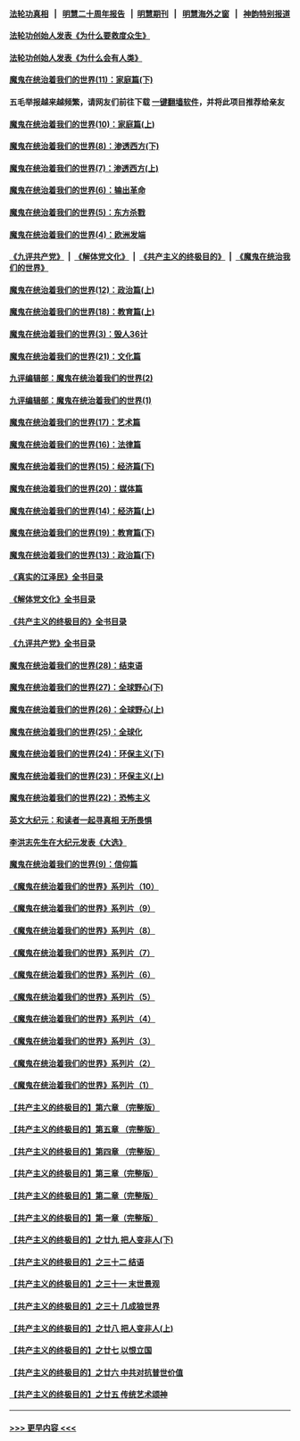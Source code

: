#### [法轮功真相](https://github.com/gfw-breaker/truth/blob/master/README.md?t=0) &nbsp;&nbsp;|&nbsp;&nbsp; [明慧二十周年报告](https://github.com/gfw-breaker/mh-reports/blob/master/README.md?t=0) &nbsp;&nbsp;|&nbsp;&nbsp;[明慧期刊](https://github.com/gfw-breaker/mh-qikan) &nbsp;&nbsp;|&nbsp;&nbsp; [明慧海外之窗](https://github.com/gfw-breaker/mh-news/blob/master/README.md?t=0) &nbsp;&nbsp;|&nbsp;&nbsp; [神韵特别报道](https://github.com/gfw-breaker/mh-news/blob/master/shenyun.md?t=0)
#### [法轮功创始人发表《为什么要救度众生》](../pages/nsc422/n13975246.md?t=06191843) 
#### [法轮功创始人发表《为什么会有人类》](../pages/nsc422/n13912117.md?t=06191843) 
#### [魔鬼在统治着我们的世界(11)：家庭篇(下)](../pages/nsc422/n10440961.md?t=06191843) 
#### 五毛举报越来越频繁，请网友们前往下载 [一键翻墙软件](https://github.com/gfw-breaker/ssr-accounts)，并将此项目推荐给亲友
#### [魔鬼在统治着我们的世界(10)：家庭篇(上)](../pages/nsc422/n10435448.md?t=06191843) 
#### [魔鬼在统治着我们的世界(8)：渗透西方(下)](../pages/nsc422/n10429603.md?t=06191843) 
#### [魔鬼在统治着我们的世界(7)：渗透西方(上)](../pages/nsc422/n10426013.md?t=06191843) 
#### [魔鬼在统治着我们的世界(6)：输出革命](../pages/nsc422/n10421536.md?t=06191843) 
#### [魔鬼在统治着我们的世界(5)：东方杀戮](../pages/nsc422/n10417707.md?t=06191843) 
#### [魔鬼在统治着我们的世界(4)：欧洲发端](../pages/nsc422/n10414890.md?t=06191843) 
#### [《九评共产党》](https://github.com/begood0513/9ping.md/blob/master/README.md) &nbsp;|&nbsp; [《解体党文化》](../../../../jtdwh.md/blob/master/README.md)  &nbsp;|&nbsp; [《共产主义的终极目的》](../../../../gczydzjmd.md/blob/master/README.md) &nbsp;|&nbsp; [《魔鬼在统治我们的世界》](../../../../mgztzwmdsj.md/blob/master/README.md) 
#### [魔鬼在统治着我们的世界(12)：政治篇(上)](../pages/nsc422/n10444576.md?t=06191843) 
#### [魔鬼在统治着我们的世界(18)：教育篇(上)](../pages/nsc422/n10526970.md?t=06191843) 
#### [魔鬼在统治着我们的世界(3)：毁人36计](../pages/nsc422/n10411583.md?t=06191843) 
#### [魔鬼在统治着我们的世界(21)：文化篇](../pages/nsc422/n10597706.md?t=06191843) 
#### [九评编辑部：魔鬼在统治着我们的世界(2)](../pages/nsc422/n10410036.md?t=06191843) 
#### [九评编辑部：魔鬼在统治着我们的世界(1)](../pages/nsc422/n10406825.md?t=06191843) 
#### [魔鬼在统治着我们的世界(17)：艺术篇](../pages/nsc422/n10499093.md?t=06191843) 
#### [魔鬼在统治着我们的世界(16)：法律篇](../pages/nsc422/n10485969.md?t=06191843) 
#### [魔鬼在统治着我们的世界(15)：经济篇(下)](../pages/nsc422/n10469975.md?t=06191843) 
#### [魔鬼在统治着我们的世界(20)：媒体篇](../pages/nsc422/n10586579.md?t=06191843) 
#### [魔鬼在统治着我们的世界(14)：经济篇(上)](../pages/nsc422/n10457370.md?t=06191843) 
#### [魔鬼在统治着我们的世界(19)：教育篇(下)](../pages/nsc422/n10564808.md?t=06191843) 
#### [魔鬼在统治着我们的世界(13)：政治篇(下)](../pages/nsc422/n10448270.md?t=06191843) 
#### [《真实的江泽民》全书目录](../pages/nsc422/n13721399.md?t=06191843) 
#### [《解体党文化》全书目录](../pages/nsc422/n13721157.md?t=06191843) 
#### [《共产主义的终极目的》全书目录](../pages/nsc422/n13721048.md?t=06191843) 
#### [《九评共产党》全书目录](../pages/nsc422/n13708085.md?t=06191843) 
#### [魔鬼在统治着我们的世界(28)：结束语](../pages/nsc422/n10936246.md?t=06191843) 
#### [魔鬼在统治着我们的世界(27)：全球野心(下)](../pages/nsc422/n10928319.md?t=06191843) 
#### [魔鬼在统治着我们的世界(26)：全球野心(上)](../pages/nsc422/n10900318.md?t=06191843) 
#### [魔鬼在统治着我们的世界(25)：全球化](../pages/nsc422/n10788205.md?t=06191843) 
#### [魔鬼在统治着我们的世界(24)：环保主义(下)](../pages/nsc422/n10695307.md?t=06191843) 
#### [魔鬼在统治着我们的世界(23)：环保主义(上)](../pages/nsc422/n10688613.md?t=06191843) 
#### [魔鬼在统治着我们的世界(22)：恐怖主义](../pages/nsc422/n10614727.md?t=06191843) 
#### [英文大纪元：和读者一起寻真相 无所畏惧](../pages/nsc422/n12542027.md?t=06191843) 
#### [李洪志先生在大纪元发表《大选》](../pages/nsc422/n12534746.md?t=06191843) 
#### [魔鬼在统治着我们的世界(9)：信仰篇](../pages/nsc422/n10432159.md?t=06191843) 
#### [《魔鬼在统治着我们的世界》系列片（10）](../pages/nsc422/n12292670.md?t=06191843) 
#### [《魔鬼在统治着我们的世界》系列片（9）](../pages/nsc422/n12290859.md?t=06191843) 
#### [《魔鬼在统治着我们的世界》系列片（8）](../pages/nsc422/n12287445.md?t=06191843) 
#### [《魔鬼在统治着我们的世界》系列片（7）](../pages/nsc422/n12283425.md?t=06191843) 
#### [《魔鬼在统治着我们的世界》系列片（6）](../pages/nsc422/n12282314.md?t=06191843) 
#### [《魔鬼在统治着我们的世界》系列片（5）](../pages/nsc422/n12281419.md?t=06191843) 
#### [《魔鬼在统治着我们的世界》系列片（4）](../pages/nsc422/n12274024.md?t=06191843) 
#### [《魔鬼在统治着我们的世界》系列片（3）](../pages/nsc422/n12271322.md?t=06191843) 
#### [《魔鬼在统治着我们的世界》系列片（2）](../pages/nsc422/n12269049.md?t=06191843) 
#### [《魔鬼在统治着我们的世界》系列片（1）](../pages/nsc422/n12267575.md?t=06191843) 
#### [【共产主义的终极目的】第六章 （完整版）](../pages/nsc422/n11428913.md?t=06191843) 
#### [【共产主义的终极目的】第五章 （完整版）](../pages/nsc422/n11428912.md?t=06191843) 
#### [【共产主义的终极目的】第四章 （完整版）](../pages/nsc422/n11428907.md?t=06191843) 
#### [【共产主义的终极目的】第三章（完整版）](../pages/nsc422/n11428848.md?t=06191843) 
#### [【共产主义的终极目的】第二章（完整版）](../pages/nsc422/n11428831.md?t=06191843) 
#### [【共产主义的终极目的】第一章（完整版）](../pages/nsc422/n11417651.md?t=06191843) 
#### [【共产主义的终极目的】之廿九 把人变非人(下)](../pages/nsc422/n11344140.md?t=06191843) 
#### [【共产主义的终极目的】之三十二 结语](../pages/nsc422/n11360535.md?t=06191843) 
#### [【共产主义的终极目的】之三十一 末世景观](../pages/nsc422/n11351129.md?t=06191843) 
#### [【共产主义的终极目的】之三十 几成狼世界](../pages/nsc422/n11348280.md?t=06191843) 
#### [【共产主义的终极目的】之廿八 把人变非人(上)](../pages/nsc422/n11340492.md?t=06191843) 
#### [【共产主义的终极目的】之廿七 以恨立国](../pages/nsc422/n11336944.md?t=06191843) 
#### [【共产主义的终极目的】之廿六 中共对抗普世价值](../pages/nsc422/n11324785.md?t=06191843) 
#### [【共产主义的终极目的】之廿五 传统艺术颂神](../pages/nsc422/n11296396.md?t=06191843) 

----
#### [ >>> 更早内容 <<< ](../indexes/nsc422-earlier.md)
